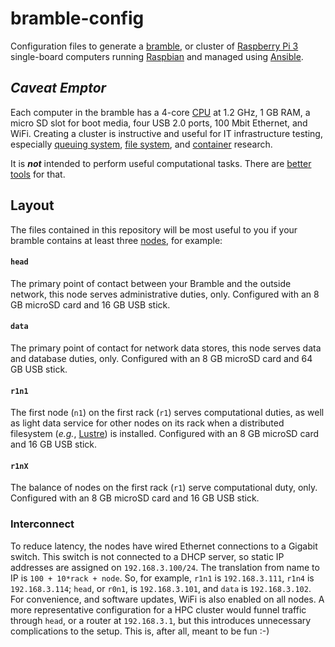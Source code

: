 # bramble-config

Configuration files to generate a [bramble][bra], or
cluster of [Raspberry Pi 3][rpi] single-board computers
running [Raspbian][rsp] and managed using [Ansible][ans].

## *Caveat Emptor*

Each computer in the bramble has a 4-core [CPU][cpu] at
1.2 GHz, 1 GB RAM, a micro SD slot for boot media, four
USB 2.0 ports, 100 Mbit Ethernet, and WiFi. Creating a
cluster is instructive and useful for IT infrastructure
testing, especially [queuing system][slr], [file system][zfs],
and [container][sin] research.

It is ***not*** intended to perform useful computational tasks.
There are [better][mms] [tools][hpc] for that.

## Layout

The files contained in this repository will be most useful to you
if your bramble contains at least three [nodes][nod], for example:

####  `head`
The primary point of contact between your Bramble and the outside
network, this node serves administrative duties, only. Configured
with an 8 GB microSD card and 16 GB USB stick.

#### `data`
The primary point of contact for network data stores, this node
serves data and database duties, only. Configured with an 8 GB
microSD card and 64 GB USB stick.

#### `r1n1`
The first node (`n1`) on the first rack (`r1`) serves computational
duties, as well as light data service for other nodes on its rack
when a distributed filesystem (*e.g.*, [Lustre][lst]) is installed.
Configured with an 8 GB microSD card and 16 GB USB stick.

#### `r1nX`
The balance of nodes on the first rack (`r1`) serve computational duty,
only. Configured with an 8 GB microSD card and 16 GB USB stick.

### Interconnect
To reduce latency, the nodes have wired Ethernet connections to a Gigabit
switch. This switch is not connected to a DHCP server, so static IP
addresses are assigned on `192.168.3.100/24`. The translation from name
to IP is `100 + 10*rack + node`. So, for example, `r1n1` is `192.168.3.111`,
`r1n4` is `192.168.3.114`; `head`, or `r0n1`, is `192.168.3.101`, and
`data` is `192.168.3.102`. For convenience, and software updates, WiFi
is also enabled on all nodes. A more representative configuration for
a HPC cluster would funnel traffic through `head`, or a router at
`192.168.3.1`, but this introduces unnecessary complications to the setup.
This is, after all, meant to be fun :-)


[ans]: https://www.ansible.com/
[bra]: https://www.jeffgeerling.com/blog/2015/how-build-your-own-raspberry-pi-cluster-bramble
[cpu]: https://www.raspberrypi.org/documentation/hardware/raspberrypi/bcm2837/README.md
[hpc]: https://github.com/usnistgov/hiperc
[lst]: http://lustre.org/
[mms]: https://github.com/mesoscale/mmsp
[nod]: https://www.cise.ufl.edu/research/ParallelPatterns/glossary.htm#glossary:node
[rpi]: https://www.raspberrypi.org/products/raspberry-pi-3-model-b/
[rsp]: https://raspbian.org/
[sin]: http://singularity.lbl.gov/
[slr]: https://slurm.schedmd.com/
[zfs]: http://zfsonlinux.org/
